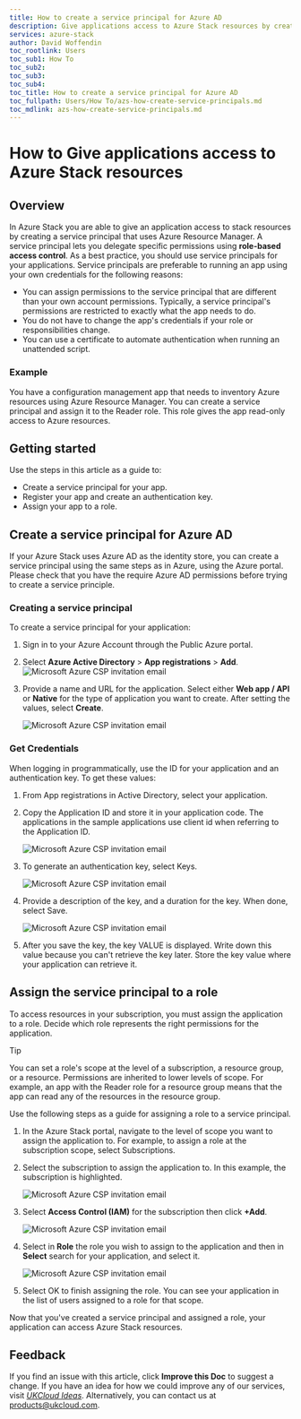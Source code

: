 ```yaml
---
title: How to create a service principal for Azure AD 
description: Give applications access to Azure Stack resources by creating service principals
services: azure-stack
author: David Woffendin
toc_rootlink: Users
toc_sub1: How To
toc_sub2:
toc_sub3:
toc_sub4:
toc_title: How to create a service principal for Azure AD 
toc_fullpath: Users/How To/azs-how-create-service-principals.md
toc_mdlink: azs-how-create-service-principals.md
---
```


# How to Give applications access to Azure Stack resources

## Overview

In Azure Stack you are able to give an application access to stack resources by creating a service principal that uses Azure Resource Manager. A service principal lets you delegate specific permissions using **role-based access control**. As a best practice, you should use service principals for your applications. Service principals are preferable to running an app using your own credentials for the following reasons:

* You can assign permissions to the service principal that are different than your own account permissions. Typically, a service principal's permissions are restricted to exactly what the app needs to do.
* You do not have to change the app's credentials if your role or responsibilities change.
* You can use a certificate to automate authentication when running an unattended script.

### Example

You have a configuration management app that needs to inventory Azure resources using Azure Resource Manager. You can create a service principal and assign it to the Reader role. This role gives the app read-only access to Azure resources.

## Getting started

Use the steps in this article as a guide to:

* Create a service principal for your app.
* Register your app and create an authentication key.
* Assign your app to a role.

## Create a service principal for Azure AD

If your Azure Stack uses Azure AD as the identity store, you can create a service principal using the same steps as in Azure, using the Azure portal. Please check that you have the require Azure AD permissions before trying to create a service principle.

### Creating a service principal

To create a service principal for your application:

1. Sign in to your Azure Account through the Public Azure portal.
2. Select **Azure Active Directory** > **App registrations** > **Add**.
    ![Microsoft Azure CSP invitation email](images/azs-portal-new-principle1.png)

3. Provide a name and URL for the application. Select either **Web app / API** or **Native** for the type of application you want to create. After setting the values, select **Create**.

    ![Microsoft Azure CSP invitation email](images/azs-portal-new-principle2.png)

### Get Credentials

When logging in programmatically, use the ID for your application and an authentication key. To get these values:

1. From App registrations in Active Directory, select your application.

2. Copy the Application ID and store it in your application code. The applications in the sample applications use client id when referring to the Application ID.

    ![Microsoft Azure CSP invitation email](images/azs-portal-new-principle3.png)
3. To generate an authentication key, select Keys.

    ![Microsoft Azure CSP invitation email](images/azs-portal-new-principle4.png)
4. Provide a description of the key, and a duration for the key. When done, select Save.

    ![Microsoft Azure CSP invitation email](images/azs-portal-new-principle5.png)
5. After you save the key, the key VALUE is displayed. Write down this value because you can't retrieve the key later. Store the key value where your application can retrieve it.

## Assign the service principal to a role

To access resources in your subscription, you must assign the application to a role. Decide which role represents the right permissions for the application.

 > [!TIP]
 > You can set a role's scope at the level of a subscription, a resource group, or a resource. Permissions are inherited to lower levels of scope. For example, an app with the Reader role for a resource group means that the app can read any of the resources in the resource group.

Use the following steps as a guide for assigning a role to a service principal.

1. In the Azure Stack portal, navigate to the level of scope you want to assign the application to. For example, to assign a role at the subscription scope, select Subscriptions.

2. Select the subscription to assign the application to. In this example, the subscription is highlighted.

    ![Microsoft Azure CSP invitation email](images/azs-portal-new-role1.png)
3. Select **Access Control (IAM)** for the subscription then click **+Add**.

    ![Microsoft Azure CSP invitation email](images/azs-portal-new-role2.png)
4. Select in **Role** the role you wish to assign to the application and then in **Select** search for your application, and select it.

    ![Microsoft Azure CSP invitation email](images/azs-portal-new-role3.png)
5. Select OK to finish assigning the role. You can see your application in the list of users assigned to a role for that scope.

Now that you've created a service principal and assigned a role, your application can access Azure Stack resources.

## Feedback

  If you find an issue with this article, click **Improve this Doc** to suggest a change. If you have an idea for how we could improve any of our services, visit [*UKCloud Ideas*](https://ideas.ukcloud.com). Alternatively, you can contact us at <products@ukcloud.com>.